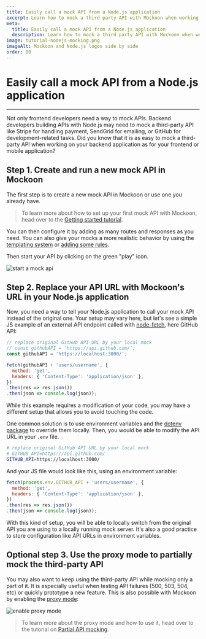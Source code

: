 ```yaml
---
title: Easily call a mock API from a Node.js application
excerpt: Learn how to mock a third party API with Mockoon when working on your Node.js backend application
meta:
  title: Easily call a mock API from a Node.js application
  description: Learn how to mock a third party API with Mockoon when working on your Node.js backend application
image: tutorial-nodejs-mocking.png
imageAlt: Mockoon and Node.js logos side by side
order: 90
---
```


# Easily call a mock API from a Node.js application

---

Not only frontend developers need a way to mock APIs. Backend developers building APIs with Node.js may need to mock a third-party API like Stripe for handling payment, SendGrid for emailing, or GitHub for development-related tasks. Did you know that it is as easy to mock a third-party API when working on your backend application as for your frontend or mobile application?

## Step 1. Create and run a new mock API in Mockoon

The first step is to create a new mock API in Mockoon or use one you already have. 

> To learn more about how to set up your first mock API with Mockoon, head over to the [Getting started tutorial](tutorials:getting-started).

You can then configure it by adding as many routes and responses as you need. You can also give your mocks a more realistic behavior by using the [templating system](docs:templating/overview) or [adding some rules](docs:multiple-responses).

Then start your API by clicking on the green "play" icon.

![start a mock api](/images/tutorials/nodejs-mocking/start-mock-api.gif)

## Step 2. Replace your API URL with Mockoon's URL in your Node.js application 

Now, you need a way to tell your Node.js application to call your mock API instead of the original one. 
Your setup may vary here, but let's see a simple JS example of an external API endpoint called with [node-fetch](https://www.npmjs.com/package/node-fetch), here GitHub API:

```js
// replace original GitHub API URL by your local mock
// const githubAPI = 'https://api.github.com/';
const githubAPI = 'https://localhost:3000/';

fetch(githubAPI + 'users/username', {
  method: 'get',
  headers: { 'Content-Type': 'application/json' },
})
.then(res => res.json())
.then(json => console.log(json));
```

While this example requires a modification of your code, you may have a different setup that allows you to avoid touching the code. 

One common solution is to use environment variables and the [dotenv package](https://www.npmjs.com/package/dotenv) to override them locally.
Then, you would be able to modify the API URL in your `.env` file. 

```bash
# replace original GitHub API URL by your local mock
# GITHUB_API=https://api.github.com/
GITHUB_API=https://localhost:3000/
```

And your JS file would look like this, using an environment variable:
```js
fetch(process.env.GITHUB_API + 'users/username', {
  method: 'get',
  headers: { 'Content-Type': 'application/json' },
})
.then(res => res.json())
.then(json => console.log(json));
```

With this kind of setup, you will be able to locally switch from the original API you are using to a locally running mock server. It's also a good practice to store configuration like API URLs in environment variables. 

## Optional step 3. Use the proxy mode to partially mock the third-party API

You may also want to keep using the third-party API while mocking only a part of it. It is especially useful when testing API failures (500, 503, 504, etc) or quickly prototype a new feature. 
This is also possible with Mockoon by enabling the [proxy mode](docs:proxy-mode):

![enable proxy mode](/images/tutorials/nodejs-mocking/enable-proxy-mode.gif)

> To learn more about the proxy mode and how to use it, head over to the tutorial on [Partial API mocking](tutorials:partial-mocking-proxy).

